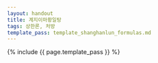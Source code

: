 ```yaml
---
layout: handout
title: 계지이마황일탕
tags: 상한론, 처방
template_pass: template_shanghanlun_formulas.md
---
```



{% include {{ page.template_pass }} %}